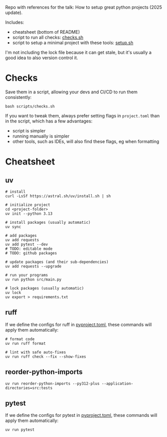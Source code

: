 Repo with references for the talk: How to setup great python projects (2025 update).

Includes:
- cheatsheet (bottom of README)
- script to run all checks: [checks.sh](./scripts/setup.sh)
- script to setup a minimal project with these tools: [setup.sh](./scripts/setup.sh)

I'm not including the lock file because it can get stale, but it's usually a good idea to also version control it.

# Checks

Save them in a script, allowing your devs and CI/CD to run them consistently:

```shell
bash scripts/checks.sh
```

If you want to tweak them, always prefer setting flags in `project.toml` than in the script, which has a few advantages:
- script is simpler
- running manually is simpler
- other tools, such as IDEs, will also find these flags, eg when formatting

# Cheatsheet

## uv

```shell
# install
curl -LsSf https://astral.sh/uv/install.sh | sh

# initialize project
cd <project-folder>
uv init --python 3.13

# install packages (usually automatic)
uv sync

# add packages
uv add requests
uv add pytest --dev
# TODO: editable mode
# TODO: github packages

# update packages (and their sub-dependencies)
uv add requests --upgrade

# run your programs
uv run python src/main.py

# lock packages (usually automatic)
uv lock
uv export > requirements.txt
```

## ruff

If we define the configs for ruff in [pyproject.toml](./pyproject.toml), these commands will apply them automatically:

```shell
# format code
uv run ruff format

# lint with safe auto-fixes
uv run ruff check --fix --show-fixes
```

## reorder-python-imports

```shell
uv run reorder-python-imports --py312-plus --application-directories=src:tests
```

## pytest

If we define the configs for pytest in [pyproject.toml](./pyproject.toml), these commands will apply them automatically:

```shell
uv run pytest
```